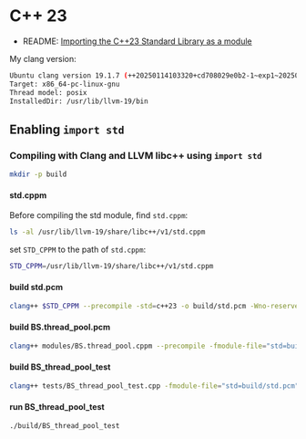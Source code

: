 # C++ 23

- README: [Importing the C++23 Standard Library as a module](https://github.com/bshoshany/thread-pool#importing-the-c23-standard-library-as-a-module)

My clang version:

```bash
Ubuntu clang version 19.1.7 (++20250114103320+cd708029e0b2-1~exp1~20250114103432.75)
Target: x86_64-pc-linux-gnu
Thread model: posix
InstalledDir: /usr/lib/llvm-19/bin
```

## Enabling `import std`

### Compiling with Clang and LLVM libc++ using `import std`

```bash
mkdir -p build
```

#### std.cppm

Before compiling the std module, find `std.cppm`:

```bash
ls -al /usr/lib/llvm-19/share/libc++/v1/std.cppm
```

set `STD_CPPM` to the path of `std.cppm`:

```bash
STD_CPPM=/usr/lib/llvm-19/share/libc++/v1/std.cppm
```

#### build std.pcm

```bash
clang++ $STD_CPPM --precompile -std=c++23 -o build/std.pcm -Wno-reserved-module-identifier -stdlib=libc++
```

#### build BS.thread_pool.pcm

```bash
clang++ modules/BS.thread_pool.cppm --precompile -fmodule-file="std=build/std.pcm" -std=c++23 -I include -o build/BS.thread_pool.pcm -D BS_THREAD_POOL_IMPORT_STD -D BS_THREAD_POOL_NATIVE_EXTENSIONS -stdlib=libc++
```

#### build BS_thread_pool_test

```bash
clang++ tests/BS_thread_pool_test.cpp -fmodule-file="std=build/std.pcm" -fmodule-file="BS.thread_pool=build/BS.thread_pool.pcm" -std=c++23 -o build/BS_thread_pool_test -D BS_THREAD_POOL_TEST_IMPORT_MODULE -D BS_THREAD_POOL_IMPORT_STD -D BS_THREAD_POOL_NATIVE_EXTENSIONS -stdlib=libc++
```

#### run BS_thread_pool_test

```bash
./build/BS_thread_pool_test
```

